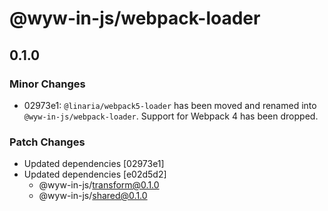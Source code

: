 # @wyw-in-js/webpack-loader

## 0.1.0

### Minor Changes

- 02973e1: `@linaria/webpack5-loader` has been moved and renamed into `@wyw-in-js/webpack-loader`. Support for Webpack 4 has been dropped.

### Patch Changes

- Updated dependencies [02973e1]
- Updated dependencies [e02d5d2]
  - @wyw-in-js/transform@0.1.0
  - @wyw-in-js/shared@0.1.0
